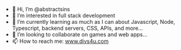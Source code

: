 - 👋 Hi, I’m @abstractsins
- 👀 I’m interested in full stack development
- 🌱 I’m currently learning as much as I can about Javascript, Node, Typescript, backend servers, CSS, APIs, and more...
- 💞️ I’m looking to collaborate on games and web apps...
- 📫 How to reach me: www.divs4u.com 

<!---
abstractsins/abstractsins is a ✨ special ✨ repository because its `README.md` (this file) appears on your GitHub profile.
You can click the Preview link to take a look at your changes.
--->
